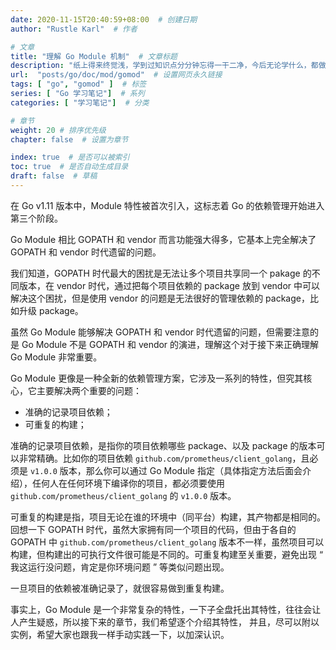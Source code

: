 ```yaml
---
date: 2020-11-15T20:40:59+08:00  # 创建日期
author: "Rustle Karl"  # 作者

# 文章
title: "理解 Go Module 机制"  # 文章标题
description: "纸上得来终觉浅，学到过知识点分分钟忘得一干二净，今后无论学什么，都做好笔记吧。"
url:  "posts/go/doc/mod/gomod"  # 设置网页永久链接
tags: [ "go", "gomod" ]  # 标签
series: [ "Go 学习笔记"]  # 系列
categories: [ "学习笔记"]  # 分类

# 章节
weight: 20 # 排序优先级
chapter: false  # 设置为章节

index: true  # 是否可以被索引
toc: true  # 是否自动生成目录
draft: false  # 草稿
---
```


在 Go v1.11 版本中，Module 特性被首次引入，这标志着 Go 的依赖管理开始进入第三个阶段。

Go Module 相比 GOPATH 和 vendor 而言功能强大得多，它基本上完全解决了 GOPATH 和 vendor 时代遗留的问题。

我们知道，GOPATH 时代最大的困扰是无法让多个项目共享同一个 pakage 的不同版本，在 vendor 时代，通过把每个项目依赖的 package 放到 vendor 中可以解决这个困扰，但是使用 vendor 的问题是无法很好的管理依赖的 package，比如升级 package。

虽然 Go Module 能够解决 GOPATH 和 vendor 时代遗留的问题，但需要注意的是 Go Module 不是 GOPATH 和 vendor 的演进，理解这个对于接下来正确理解 Go Module 非常重要。

Go Module 更像是一种全新的依赖管理方案，它涉及一系列的特性，但究其核心，它主要解决两个重要的问题：

- 准确的记录项目依赖；
- 可重复的构建；

准确的记录项目依赖，是指你的项目依赖哪些 package、以及 package 的版本可以非常精确。比如你的项目依赖 `github.com/prometheus/client_golang`，且必须是 `v1.0.0` 版本，那么你可以通过 Go Module 指定（具体指定方法后面会介绍），任何人在任何环境下编译你的项目，都必须要使用 `github.com/prometheus/client_golang` 的 `v1.0.0` 版本。

可重复的构建是指，项目无论在谁的环境中（同平台）构建，其产物都是相同的。回想一下 GOPATH 时代，虽然大家拥有同一个项目的代码，但由于各自的 GOPATH 中 `github.com/prometheus/client_golang` 版本不一样，虽然项目可以构建，但构建出的可执行文件很可能是不同的。可重复构建至关重要，避免出现 “ 我这运行没问题，肯定是你环境问题 ” 等类似问题出现。

一旦项目的依赖被准确记录了，就很容易做到重复构建。

事实上，Go Module 是一个非常复杂的特性，一下子全盘托出其特性，往往会让人产生疑惑，所以接下来的章节，我们希望逐个介绍其特性，
并且，尽可以附以实例，希望大家也跟我一样手动实践一下，以加深认识。
